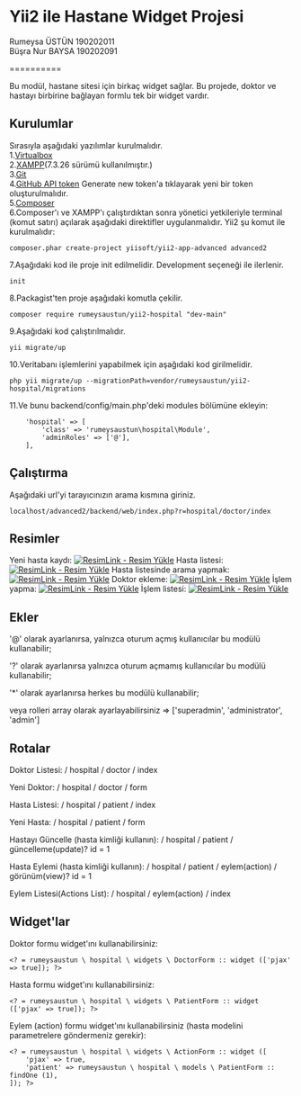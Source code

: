 # Yii2 ile Hastane Widget Projesi
Rumeysa ÜSTÜN   190202011 <br>
Büşra Nur BAYSA 190202091

==========

Bu modül, hastane sitesi için birkaç widget sağlar. Bu projede, doktor ve hastayı birbirine bağlayan formlu tek bir widget vardır.

Kurulumlar
--------------------------------

Sırasıyla aşağıdaki yazılımlar kurulmalıdır.<br>
1.[Virtualbox](https://www.virtualbox.org/wiki/Downloads)<br>
2.[XAMPP](https://www.apachefriends.org/tr/download.html)(7.3.26 sürümü kullanılmıştır.)<br>
3.[Git](https://www.git-scm.com/)<br>
4.[GitHub API token](https://github.com/settings/tokens) Generate new token'a tıklayarak yeni bir token oluşturulmalıdır.<br>
5.[Composer](https://getcomposer.org/)<br>
6.Composer'ı ve XAMPP'ı çalıştırdıktan sonra yönetici yetkileriyle terminal (komut satırı) açılarak aşağıdaki direktifler uygulanmalıdır. Yii2 şu komut ile kurulmalıdır:
```
composer.phar create-project yiisoft/yii2-app-advanced advanced2
```
7.Aşağıdaki kod ile proje init edilmelidir. Development seçeneği ile ilerlenir.
```
init
```
8.Packagist'ten proje aşağıdaki komutla çekilir.
```
composer require rumeysaustun/yii2-hospital "dev-main"
```
9.Aşağıdaki kod çalıştırılmalıdır.
```
yii migrate/up
```
10.Veritabanı işlemlerini yapabilmek için aşağıdaki kod girilmelidir.
```
php yii migrate/up --migrationPath=vendor/rumeysaustun/yii2-hospital/migrations
```
11.Ve bunu backend/config/main.php'deki modules bölümüne ekleyin:

```
    'hospital' => [
        'class' => 'rumeysaustun\hospital\Module',
        'adminRoles' => ['@'],
    ],
```
Çalıştırma
--------------------------------
Aşağıdaki url'yi tarayıcınızın arama kısmına giriniz.
```
localhost/advanced2/backend/web/index.php?r=hospital/doctor/index
```
Resimler
---------------------------------
Yeni hasta kaydı:
<a href="https://resimlink.com/OEd2" title="ResimLink - Resim Yükle"><img src="https://r.resimlink.com/OEd2.png" title="ResimLink - Resim Yükle" alt="ResimLink - Resim Yükle"></a>
Hasta listesi:
<a href="https://resimlink.com/jxdZ1Ga" title="ResimLink - Resim Yükle"><img src="https://r.resimlink.com/jxdZ1Ga.png" title="ResimLink - Resim Yükle" alt="ResimLink - Resim Yükle"></a>
Hasta listesinde arama yapmak:
<a href="https://resimlink.com/gBcvEum" title="ResimLink - Resim Yükle"><img src="https://r.resimlink.com/gBcvEum.png" title="ResimLink - Resim Yükle" alt="ResimLink - Resim Yükle"></a>
Doktor ekleme:
<a href="https://resimlink.com/ifo9" title="ResimLink - Resim Yükle"><img src="https://r.resimlink.com/ifo9.png" title="ResimLink - Resim Yükle" alt="ResimLink - Resim Yükle"></a>
İşlem yapma:
<a href="https://resimlink.com/OcwY" title="ResimLink - Resim Yükle"><img src="https://r.resimlink.com/OcwY.png" title="ResimLink - Resim Yükle" alt="ResimLink - Resim Yükle"></a>
İşlem listesi:
<a href="https://resimlink.com/5Lh0F" title="ResimLink - Resim Yükle"><img src="https://r.resimlink.com/5Lh0F.png" title="ResimLink - Resim Yükle" alt="ResimLink - Resim Yükle"></a>

Ekler
---------------------------------
'@' olarak ayarlanırsa, yalnızca oturum açmış kullanıcılar bu modülü kullanabilir;

'?' olarak ayarlanırsa yalnızca oturum açmamış kullanıcılar bu modülü kullanabilir;

'*' olarak ayarlanırsa herkes bu modülü kullanabilir;

veya rolleri array olarak ayarlayabilirsiniz => ['superadmin', 'administrator', 'admin']

Rotalar
---------------------------------

Doktor Listesi: / hospital / doctor / index

Yeni Doktor: / hospital / doctor / form

Hasta Listesi: / hospital / patient / index

Yeni Hasta: / hospital / patient / form

Hastayı Güncelle (hasta kimliği kullanın): / hospital / patient / güncelleme(update)? id = 1

Hasta Eylemi (hasta kimliği kullanın): / hospital / patient / eylem(action) / görünüm(view)? id = 1

Eylem Listesi(Actions List): / hospital / eylem(action) / index

Widget'lar
---------------------------------

Doktor formu widget'ını kullanabilirsiniz:

```
<? = rumeysaustun \ hospital \ widgets \ DoctorForm :: widget (['pjax' => true]); ?>
```


Hasta formu widget'ını kullanabilirsiniz:

```
<? = rumeysaustun \ hospital \ widgets \ PatientForm :: widget (['pjax' => true]); ?>
```

Eylem (action) formu widget'ını kullanabilirsiniz (hasta modelini parametrelere göndermeniz gerekir):

```
<? = rumeysaustun \ hospital \ widgets \ ActionForm :: widget ([
    'pjax' => true,
    'patient' => rumeysaustun \ hospital \ models \ PatientForm :: findOne (1),
]); ?>
```
